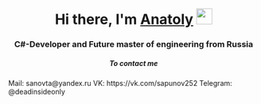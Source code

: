 <h1 align="center">Hi there, I'm <a href="https://github.com/Sapunov-Anatoly" target="_blank">Anatoly</a> 
<img src="https://github.com/blackcater/blackcater/raw/main/images/Hi.gif" height="32"/></h1>
<h3 align="center">C#-Developer and Future master of engineering from Russia</h3>
<h5 align="center" color="blue">To contact me</h5>
Mail: sanovta@yandex.ru
VK: https://vk.com/sapunov252
Telegram: @deadinsideonly
